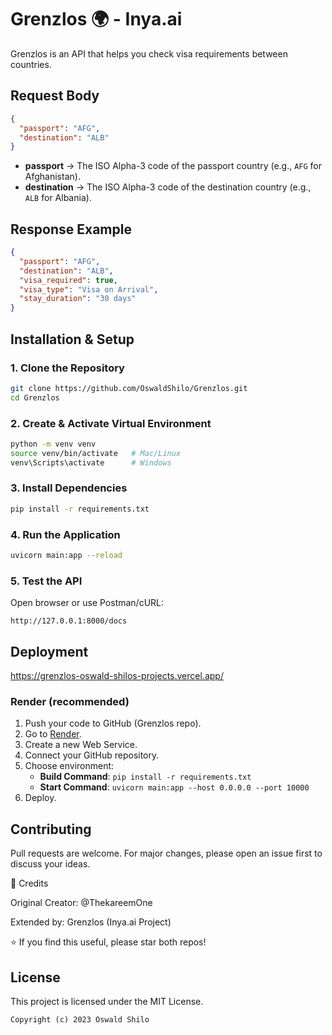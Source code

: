 
# Grenzlos 🌍 - Inya.ai

Grenzlos is an API that helps you check visa requirements between countries.

## Request Body
```json
{
  "passport": "AFG",
  "destination": "ALB"
}
```

- **passport** → The ISO Alpha-3 code of the passport country (e.g., `AFG` for Afghanistan).
- **destination** → The ISO Alpha-3 code of the destination country (e.g., `ALB` for Albania).

## Response Example
```json
{
  "passport": "AFG",
  "destination": "ALB",
  "visa_required": true,
  "visa_type": "Visa on Arrival",
  "stay_duration": "30 days"
}
```

## Installation & Setup

### 1. Clone the Repository
```bash
git clone https://github.com/OswaldShilo/Grenzlos.git
cd Grenzlos
```

### 2. Create & Activate Virtual Environment
```bash
python -m venv venv
source venv/bin/activate   # Mac/Linux
venv\Scripts\activate      # Windows
```

### 3. Install Dependencies
```bash
pip install -r requirements.txt
```

### 4. Run the Application
```bash
uvicorn main:app --reload
```

### 5. Test the API
Open browser or use Postman/cURL:

```
http://127.0.0.1:8000/docs
```

## Deployment
https://grenzlos-oswald-shilos-projects.vercel.app/

### Render (recommended)
1. Push your code to GitHub (Grenzlos repo).
2. Go to [Render](https://render.com).
3. Create a new Web Service.
4. Connect your GitHub repository.
5. Choose environment:
   - **Build Command**: `pip install -r requirements.txt`
   - **Start Command**: `uvicorn main:app --host 0.0.0.0 --port 10000`
6. Deploy.

## Contributing
Pull requests are welcome. For major changes, please open an issue first to discuss your ideas.

📧 Credits

Original Creator: @ThekareemOne

Extended by: Grenzlos (Inya.ai Project)

⭐ If you find this useful, please star both repos!

## License
This project is licensed under the MIT License.

```
Copyright (c) 2023 Oswald Shilo
